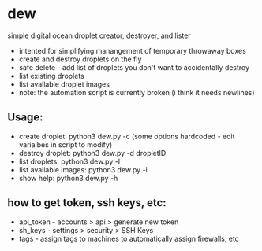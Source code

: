 # dew
simple digital ocean droplet creator, destroyer, and lister

 - intented for simplifying manangement of temporary throwaway boxes
 - create and destroy droplets on the fly
 - safe delete - add list of droplets you don't want to accidentally destroy
 - list existing droplets
 - list available droplet images 
 - note: the automation script is currently broken (i think it needs newlines)

## Usage:                                                                                                                                            
 - create droplet: python3 dew.py -c (some options hardcoded - edit varialbes in script to modify)                                                                                       
 - destroy droplet: python3 dew.py -d dropletID                                                                                                      
 - list droplets: python3 dew.py -l
 - list available images: python3 dew.py -i
 - show help: python3 dew.py -h

## how to get token, ssh keys, etc:
 - api_token - accounts > api > generate new token                                                                                                   
 - sh_keys - settings > security > SSH Keys                                                                                                         
 - tags - assign tags to machines to automatically assign firewalls, etc
